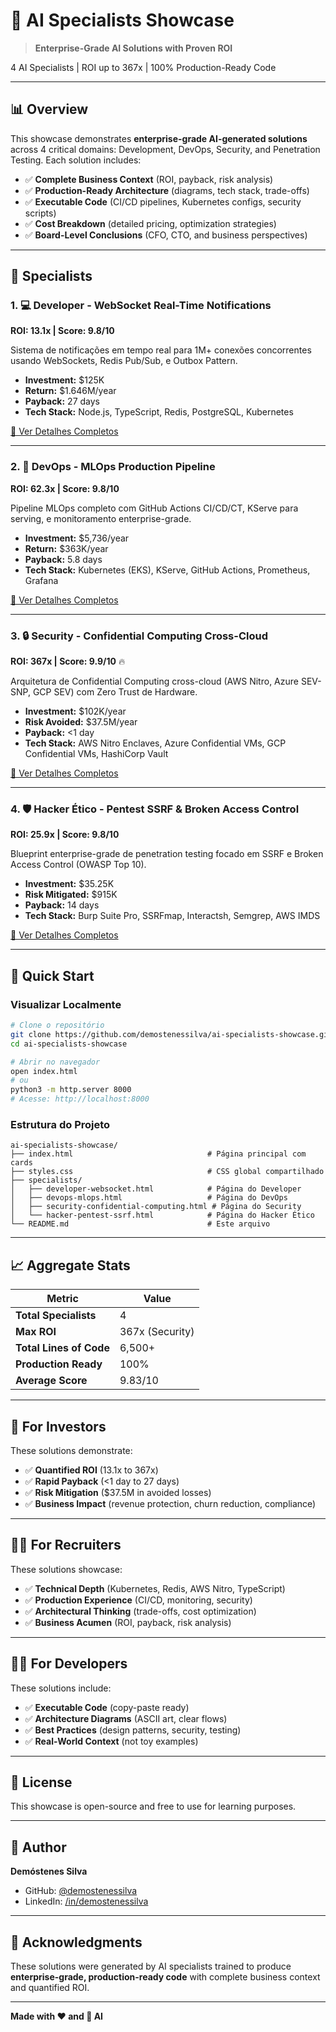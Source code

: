 # 🤖 AI Specialists Showcase

> **Enterprise-Grade AI Solutions with Proven ROI**

4 AI Specialists | ROI up to 367x | 100% Production-Ready Code

---

## 📊 Overview

This showcase demonstrates **enterprise-grade AI-generated solutions** across 4 critical domains: Development, DevOps, Security, and Penetration Testing. Each solution includes:

- ✅ **Complete Business Context** (ROI, payback, risk analysis)
- ✅ **Production-Ready Architecture** (diagrams, tech stack, trade-offs)
- ✅ **Executable Code** (CI/CD pipelines, Kubernetes configs, security scripts)
- ✅ **Cost Breakdown** (detailed pricing, optimization strategies)
- ✅ **Board-Level Conclusions** (CFO, CTO, and business perspectives)

---

## 🎯 Specialists

### 1. 💻 Developer - WebSocket Real-Time Notifications

**ROI: 13.1x | Score: 9.8/10**

Sistema de notificações em tempo real para 1M+ conexões concorrentes usando WebSockets, Redis Pub/Sub, e Outbox Pattern.

- **Investment:** $125K
- **Return:** $1.646M/year
- **Payback:** 27 days
- **Tech Stack:** Node.js, TypeScript, Redis, PostgreSQL, Kubernetes

[📖 Ver Detalhes Completos](specialists/developer-websocket.html)

---

### 2. 🔧 DevOps - MLOps Production Pipeline

**ROI: 62.3x | Score: 9.8/10**

Pipeline MLOps completo com GitHub Actions CI/CD/CT, KServe para serving, e monitoramento enterprise-grade.

- **Investment:** $5,736/year
- **Return:** $363K/year
- **Payback:** 5.8 days
- **Tech Stack:** Kubernetes (EKS), KServe, GitHub Actions, Prometheus, Grafana

[📖 Ver Detalhes Completos](specialists/devops-mlops.html)

---

### 3. 🔒 Security - Confidential Computing Cross-Cloud

**ROI: 367x | Score: 9.9/10** 🔥

Arquitetura de Confidential Computing cross-cloud (AWS Nitro, Azure SEV-SNP, GCP SEV) com Zero Trust de Hardware.

- **Investment:** $102K/year
- **Risk Avoided:** $37.5M/year
- **Payback:** <1 day
- **Tech Stack:** AWS Nitro Enclaves, Azure Confidential VMs, GCP Confidential VMs, HashiCorp Vault

[📖 Ver Detalhes Completos](specialists/security-confidential-computing.html)

---

### 4. 🛡️ Hacker Ético - Pentest SSRF & Broken Access Control

**ROI: 25.9x | Score: 9.8/10**

Blueprint enterprise-grade de penetration testing focado em SSRF e Broken Access Control (OWASP Top 10).

- **Investment:** $35.25K
- **Risk Mitigated:** $915K
- **Payback:** 14 days
- **Tech Stack:** Burp Suite Pro, SSRFmap, Interactsh, Semgrep, AWS IMDS

[📖 Ver Detalhes Completos](specialists/hacker-pentest-ssrf.html)

---

## 🚀 Quick Start

### Visualizar Localmente

```bash
# Clone o repositório
git clone https://github.com/demostenessilva/ai-specialists-showcase.git
cd ai-specialists-showcase

# Abrir no navegador
open index.html
# ou
python3 -m http.server 8000
# Acesse: http://localhost:8000
```

### Estrutura do Projeto

```
ai-specialists-showcase/
├── index.html                              # Página principal com cards
├── styles.css                              # CSS global compartilhado
├── specialists/
│   ├── developer-websocket.html            # Página do Developer
│   ├── devops-mlops.html                   # Página do DevOps
│   ├── security-confidential-computing.html # Página do Security
│   └── hacker-pentest-ssrf.html            # Página do Hacker Ético
└── README.md                               # Este arquivo
```

---

## 📈 Aggregate Stats

| Metric                  | Value           |
| ----------------------- | --------------- |
| **Total Specialists**   | 4               |
| **Max ROI**             | 367x (Security) |
| **Total Lines of Code** | 6,500+          |
| **Production Ready**    | 100%            |
| **Average Score**       | 9.83/10         |

---

## 💼 For Investors

These solutions demonstrate:

- ✅ **Quantified ROI** (13.1x to 367x)
- ✅ **Rapid Payback** (<1 day to 27 days)
- ✅ **Risk Mitigation** ($37.5M in avoided losses)
- ✅ **Business Impact** (revenue protection, churn reduction, compliance)

---

## 👨‍💼 For Recruiters

These solutions showcase:

- ✅ **Technical Depth** (Kubernetes, Redis, AWS Nitro, TypeScript)
- ✅ **Production Experience** (CI/CD, monitoring, security)
- ✅ **Architectural Thinking** (trade-offs, cost optimization)
- ✅ **Business Acumen** (ROI, payback, risk analysis)

---

## 👨‍💻 For Developers

These solutions include:

- ✅ **Executable Code** (copy-paste ready)
- ✅ **Architecture Diagrams** (ASCII art, clear flows)
- ✅ **Best Practices** (design patterns, security, testing)
- ✅ **Real-World Context** (not toy examples)

---

## 📜 License

This showcase is open-source and free to use for learning purposes.

---

## 👤 Author

**Demóstenes Silva**

- GitHub: [@demostenessilva](https://github.com/demostenessilva)
- LinkedIn: [/in/demostenessilva](https://linkedin.com/in/demostenessilva)

---

## 🙏 Acknowledgments

These solutions were generated by AI specialists trained to produce **enterprise-grade, production-ready code** with complete business context and quantified ROI.

---

**Made with ❤️ and 🤖 AI**

